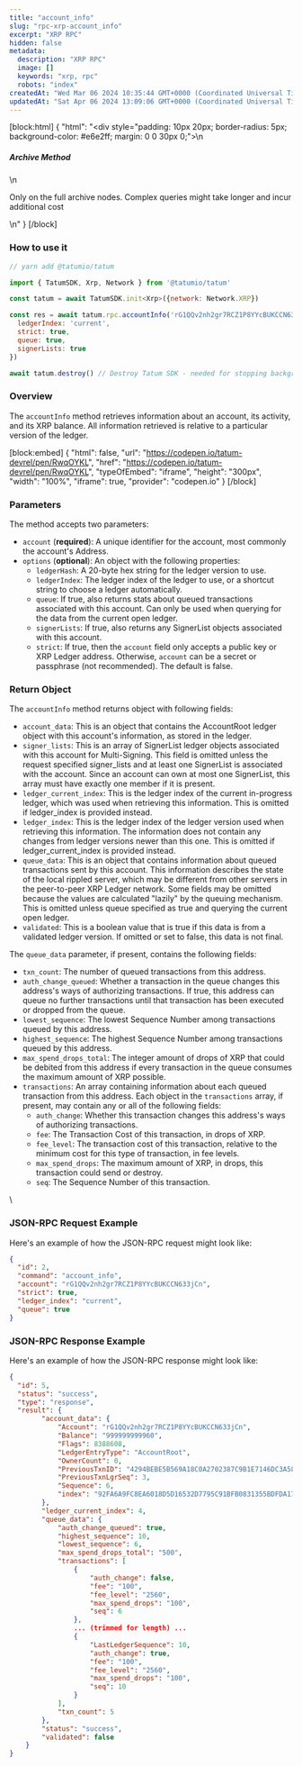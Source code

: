 ```yaml
---
title: "account_info"
slug: "rpc-xrp-account_info"
excerpt: "XRP RPC"
hidden: false
metadata: 
  description: "XRP RPC"
  image: []
  keywords: "xrp, rpc"
  robots: "index"
createdAt: "Wed Mar 06 2024 10:35:44 GMT+0000 (Coordinated Universal Time)"
updatedAt: "Sat Apr 06 2024 13:09:06 GMT+0000 (Coordinated Universal Time)"
---
```

[block:html]
{
  "html": "<div style=\"padding: 10px 20px; border-radius: 5px; background-color: #e6e2ff; margin: 0 0 30px 0;\">\n  <h5>Archive Method</h5>\n  <p>Only on the full archive nodes. Complex queries might take longer and incur additional cost</p>\n</div>"
}
[/block]


### How to use it

```javascript
// yarn add @tatumio/tatum

import { TatumSDK, Xrp, Network } from '@tatumio/tatum'

const tatum = await TatumSDK.init<Xrp>({network: Network.XRP})

const res = await tatum.rpc.accountInfo('rG1QQv2nh2gr7RCZ1P8YYcBUKCCN633jCn', {
  ledgerIndex: 'current',
  strict: true,
  queue: true,
  signerLists: true
})

await tatum.destroy() // Destroy Tatum SDK - needed for stopping background jobs
```

### Overview

The `accountInfo` method retrieves information about an account, its activity, and its XRP balance. All information retrieved is relative to a particular version of the ledger.

[block:embed]
{
  "html": false,
  "url": "https://codepen.io/tatum-devrel/pen/RwqOYKL",
  "href": "https://codepen.io/tatum-devrel/pen/RwqOYKL",
  "typeOfEmbed": "iframe",
  "height": "300px",
  "width": "100%",
  "iframe": true,
  "provider": "codepen.io"
}
[/block]

### Parameters

The method accepts two parameters:

- `account` (**required**): A unique identifier for the account, most commonly the account's Address.
- `options` (**optional**): An object with the following properties:
  - `ledgerHash`: A 20-byte hex string for the ledger version to use.
  - `ledgerIndex`: The ledger index of the ledger to use, or a shortcut string to choose a ledger automatically.
  - `queue`: If true, also returns stats about queued transactions associated with this account. Can only be used when querying for the data from the current open ledger.
  - `signerLists`: If true, also returns any SignerList objects associated with this account.
  - `strict`: If true, then the `account` field only accepts a public key or XRP Ledger address. Otherwise, `account` can be a secret or passphrase (not recommended). The default is false.

### Return Object

The `accountInfo` method returns object with following fields:

- `account_data`: This is an object that contains the AccountRoot ledger object with this account's information, as stored in the ledger.
- `signer_lists`: This is an array of SignerList ledger objects associated with this account for Multi-Signing. This field is omitted unless the request specified signer\_lists and at least one SignerList is associated with the account. Since an account can own at most one SignerList, this array must have exactly one member if it is present.
- `ledger_current_index`: This is the ledger index of the current in-progress ledger, which was used when retrieving this information. This is omitted if ledger\_index is provided instead.
- `ledger_index`: This is the ledger index of the ledger version used when retrieving this information. The information does not contain any changes from ledger versions newer than this one. This is omitted if ledger\_current\_index is provided instead.
- `queue_data`: This is an object that contains information about queued transactions sent by this account. This information describes the state of the local rippled server, which may be different from other servers in the peer-to-peer XRP Ledger network. Some fields may be omitted because the values are calculated "lazily" by the queuing mechanism. This is omitted unless queue specified as true and querying the current open ledger.
- `validated`: This is a boolean value that is true if this data is from a validated ledger version. If omitted or set to false, this data is not final.

The `queue_data` parameter, if present, contains the following fields:

- `txn_count`: The number of queued transactions from this address.
- `auth_change_queued`: Whether a transaction in the queue changes this address's ways of authorizing transactions. If true, this address can queue no further transactions until that transaction has been executed or dropped from the queue.
- `lowest_sequence`: The lowest Sequence Number among transactions queued by this address.
- `highest_sequence`: The highest Sequence Number among transactions queued by this address.
- `max_spend_drops_total`: The integer amount of drops of XRP that could be debited from this address if every transaction in the queue consumes the maximum amount of XRP possible.
- `transactions`: An array containing information about each queued transaction from this address. Each object in the `transactions` array, if present, may contain any or all of the following fields:
  - `auth_change`: Whether this transaction changes this address's ways of authorizing transactions.
  - `fee`: The Transaction Cost of this transaction, in drops of XRP.
  - `fee_level`: The transaction cost of this transaction, relative to the minimum cost for this type of transaction, in fee levels.
  - `max_spend_drops`: The maximum amount of XRP, in drops, this transaction could send or destroy.
  - `seq`: The Sequence Number of this transaction.

\\

### JSON-RPC Request Example

Here's an example of how the JSON-RPC request might look like:

```json
{
  "id": 2,
  "command": "account_info",
  "account": "rG1QQv2nh2gr7RCZ1P8YYcBUKCCN633jCn",
  "strict": true,
  "ledger_index": "current",
  "queue": true
}
```

### JSON-RPC Response Example

Here's an example of how the JSON-RPC response might look like:

```json
{
  "id": 5,
  "status": "success",
  "type": "response",
  "result": {
        "account_data": {
            "Account": "rG1QQv2nh2gr7RCZ1P8YYcBUKCCN633jCn",
            "Balance": "999999999960",
            "Flags": 8388608,
            "LedgerEntryType": "AccountRoot",
            "OwnerCount": 0,
            "PreviousTxnID": "4294BEBE5B569A18C0A2702387C9B1E7146DC3A5850C1E87204951C6FDAA4C42",
            "PreviousTxnLgrSeq": 3,
            "Sequence": 6,
            "index": "92FA6A9FC8EA6018D5D16532D7795C91BFB0831355BDFDA177E86C8BF997985F"
        },
        "ledger_current_index": 4,
        "queue_data": {
            "auth_change_queued": true,
            "highest_sequence": 10,
            "lowest_sequence": 6,
            "max_spend_drops_total": "500",
            "transactions": [
                {
                    "auth_change": false,
                    "fee": "100",
                    "fee_level": "2560",
                    "max_spend_drops": "100",
                    "seq": 6
                },
                ... (trimmed for length) ...
                {
                    "LastLedgerSequence": 10,
                    "auth_change": true,
                    "fee": "100",
                    "fee_level": "2560",
                    "max_spend_drops": "100",
                    "seq": 10
                }
            ],
            "txn_count": 5
        },
        "status": "success",
        "validated": false
    }
}
```
